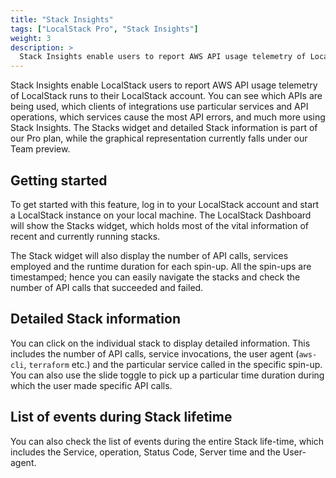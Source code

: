 ```yaml
---
title: "Stack Insights"
tags: ["LocalStack Pro", "Stack Insights"] 
weight: 3
description: >
  Stack Insights enable users to report AWS API usage telemetry of LocalStack runs to their LocalStack account.
---
```


Stack Insights enable LocalStack users to report AWS API usage telemetry of LocalStack runs to their LocalStack account. You can see which APIs are being used, which clients of integrations use particular services and API operations, which services cause the most API errors, and much more using Stack Insights. The Stacks widget and detailed Stack information is part of our Pro plan, while the graphical representation currently falls under our Team preview.

## Getting started

To get started with this feature, log in to your LocalStack account and start a LocalStack instance on your local machine. The LocalStack Dashboard will show the Stacks widget, which holds most of the vital information of recent and currently running stacks.

The Stack widget will also display the number of API calls, services employed and the runtime duration for each spin-up. All the spin-ups are timestamped; hence you can easily navigate the stacks and check the number of API calls that succeeded and failed.

## Detailed Stack information

You can click on the individual stack to display detailed information. This includes the number of API calls, service invocations, the user agent (`aws-cli`, `terraform` etc.) and the particular service called in the specific spin-up. You can also use the slide toggle to pick up a particular time duration during which the user made specific API calls.

## List of events during Stack lifetime

You can also check the list of events during the entire Stack life-time, which includes the Service, operation, Status Code, Server time and the User-agent.
